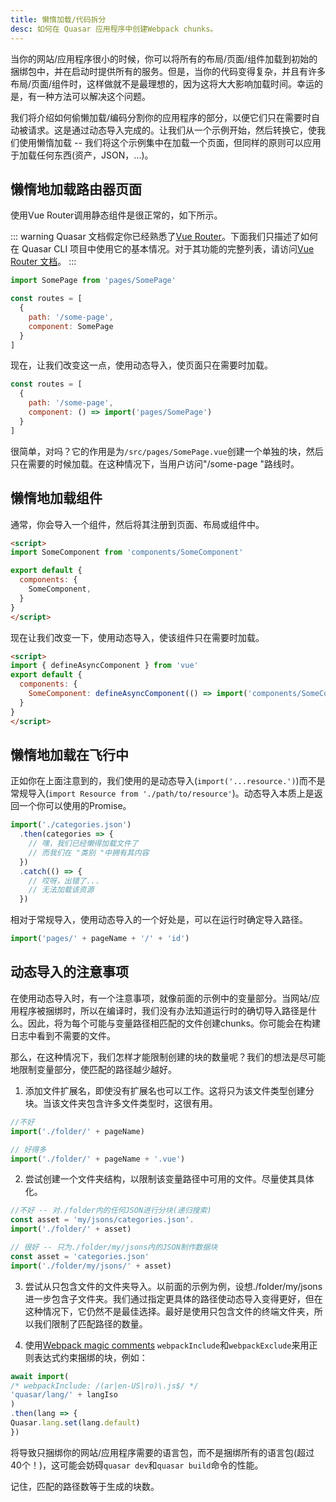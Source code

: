 ```yaml
---
title: 懒惰加载/代码拆分
desc: 如何在 Quasar 应用程序中创建Webpack chunks。
---
```

当你的网站/应用程序很小的时候，你可以将所有的布局/页面/组件加载到初始的捆绑包中，并在启动时提供所有的服务。但是，当你的代码变得复杂，并且有许多布局/页面/组件时，这样做就不是最理想的，因为这将大大影响加载时间。幸运的是，有一种方法可以解决这个问题。

我们将介绍如何偷懒加载/编码分割你的应用程序的部分，以便它们只在需要时自动被请求。这是通过动态导入完成的。让我们从一个示例开始，然后转换它，使我们使用懒惰加载 -- 我们将这个示例集中在加载一个页面，但同样的原则可以应用于加载任何东西(资产，JSON，...)。

## 懒惰地加载路由器页面
使用Vue Router调用静态组件是很正常的，如下所示。

::: warning
 Quasar 文档假定你已经熟悉了[Vue Router](https://github.com/vuejs/vue-router-next)。下面我们只描述了如何在 Quasar CLI 项目中使用它的基本情况。对于其功能的完整列表，请访问[Vue Router 文档](https://next.router.vuejs.org/)。
:::

```js
import SomePage from 'pages/SomePage'

const routes = [
  {
    path: '/some-page',
    component: SomePage
  }
]
```

现在，让我们改变这一点，使用动态导入，使页面只在需要时加载。

```js
const routes = [
  {
    path: '/some-page',
    component: () => import('pages/SomePage')
  }
]
```

很简单，对吗？它的作用是为`/src/pages/SomePage.vue`创建一个单独的块，然后只在需要的时候加载。在这种情况下，当用户访问"/some-page "路线时。

## 懒惰地加载组件
通常，你会导入一个组件，然后将其注册到页面、布局或组件中。

```html
<script>
import SomeComponent from 'components/SomeComponent'

export default {
  components: {
    SomeComponent,
  }
}
</script>
```

现在让我们改变一下，使用动态导入，使该组件只在需要时加载。
```html
<script>
import { defineAsyncComponent } from 'vue'
export default {
  components: {
    SomeComponent: defineAsyncComponent(() => import('components/SomeComponent')),
  }
}
</script>
```

## 懒惰地加载在飞行中
正如你在上面注意到的，我们使用的是动态导入(`import('...resource.')`)而不是常规导入(`import Resource from './path/to/resource'`)。动态导入本质上是返回一个你可以使用的Promise。

```js
import('./categories.json')
  .then(categories => {
    // 嘿，我们已经懒得加载文件了
    // 而我们在 "类别 "中拥有其内容
  })
  .catch(() => {
    // 哎呀，出错了...
    // 无法加载该资源
  })
```

相对于常规导入，使用动态导入的一个好处是，可以在运行时确定导入路径。

```js
import('pages/' + pageName + '/' + 'id')
```

## 动态导入的注意事项
在使用动态导入时，有一个注意事项，就像前面的示例中的变量部分。当网站/应用程序被捆绑时，所以在编译时，我们没有办法知道运行时的确切导入路径是什么。因此，将为每个可能与变量路径相匹配的文件创建chunks。你可能会在构建日志中看到不需要的文件。

那么，在这种情况下，我们怎样才能限制创建的块的数量呢？我们的想法是尽可能地限制变量部分，使匹配的路径越少越好。
1. 添加文件扩展名，即使没有扩展名也可以工作。这将只为该文件类型创建分块。当该文件夹包含许多文件类型时，这很有用。
```js
//不好
import('./folder/' + pageName)

// 好得多
import('./folder/' + pageName + '.vue')
```
2. 尝试创建一个文件夹结构，以限制该变量路径中可用的文件。尽量使其具体化。
```js
//不好 -- 对./folder内的任何JSON进行分块(递归搜索)
const asset = 'my/jsons/categories.json'.
import('./folder/' + asset)

// 很好 -- 只为./folder/my/jsons内的JSON制作数据块
const asset = 'categories.json'
import('./folder/my/jsons/' + asset)
```
3. 尝试从只包含文件的文件夹导入。以前面的示例为例，设想./folder/my/jsons进一步包含子文件夹。我们通过指定更具体的路径使动态导入变得更好，但在这种情况下，它仍然不是最佳选择。最好是使用只包含文件的终端文件夹，所以我们限制了匹配路径的数量。

4. 使用[Webpack magic comments](https://webpack.js.org/api/module-methods/#magic-comments) `webpackInclude`和`webpackExclude`来用正则表达式约束捆绑的块，例如：
```js
await import(
/* webpackInclude: /(ar|en-US|ro)\.js$/ */
'quasar/lang/' + langIso
)
.then(lang => {
Quasar.lang.set(lang.default)
})
```
将导致只捆绑你的网站/应用程序需要的语言包，而不是捆绑所有的语言包(超过40个！)，这可能会妨碍`quasar dev`和`quasar build`命令的性能。

记住，匹配的路径数等于生成的块数。
